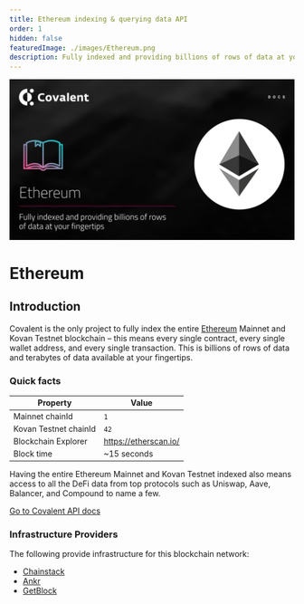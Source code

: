 ```yaml
---
title: Ethereum indexing & querying data API
order: 1
hidden: false
featuredImage: ./images/Ethereum.png
description: Fully indexed and providing billions of rows of data at your fingertips. 
---
```


![Ethereum network banner](./images/Ethereum.png)

# Ethereum

## Introduction

Covalent is the only project to fully index the entire [Ethereum](https://ethereum.org/en/) Mainnet and Kovan Testnet blockchain – this means every single contract, every single wallet address, and every single transaction. This is billions of rows of data and terabytes of data available at your fingertips.


### Quick facts

<TableWrap>

|Property|Value|
|---|---|
|Mainnet chainId|`1`|
|Kovan Testnet chainId|`42`|
|Blockchain Explorer|https://etherscan.io/|
|Block time|~15 seconds|

</TableWrap>


<!-- ### Overview Video
<YouTube id="kdwfIrRJ4DE"/> -->

Having the entire Ethereum Mainnet and Kovan Testnet indexed also means access to all the DeFi data from top protocols such as Uniswap, Aave, Balancer, and Compound to name a few. 

<a target="_blank" class="Button Button-is-docs-primary" href="https://www.covalenthq.com/docs/api/">Go to Covalent API docs</a>


### Infrastructure Providers
The following provide infrastructure for this blockchain network:
* [Chainstack](../../service-providers/chainstack)
* [Ankr](../../service-providers/ankr)
* [GetBlock](../../service-providers/getblock)